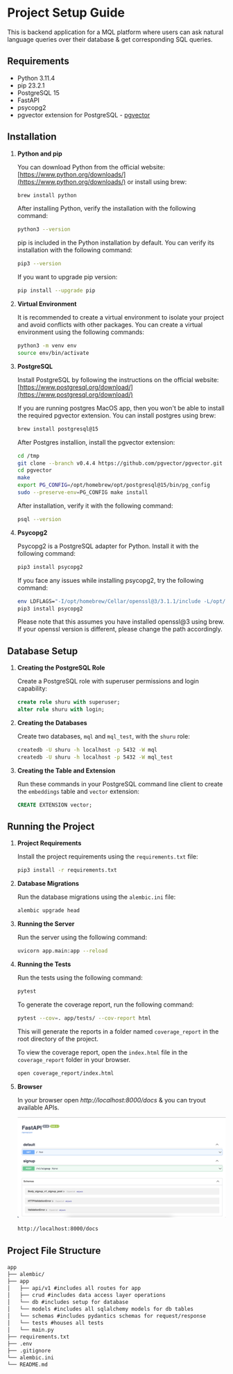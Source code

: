 # Project Setup Guide

This is backend application for a MQL platform where users can ask natural language queries over their database & get corresponding SQL queries.

## Requirements

- Python 3.11.4
- pip 23.2.1
- PostgreSQL 15
- FastAPI
- psycopg2
- pgvector extension for PostgreSQL - [pgvector](https://github.com/pgvector/pgvector)


## Installation

1. **Python and pip**

    You can download Python from the official website: [https://www.python.org/downloads/](https://www.python.org/downloads/)
    or install using brew:

    ```bash
    brew install python
    ```

    After installing Python, verify the installation with the following command:

    ```bash
    python3 --version
    ```

    pip is included in the Python installation by default. You can verify its installation with the following command:
    ```bash
    pip3 --version
    ```

    If you want to upgrade pip version:
    ```bash
    pip install --upgrade pip
    ```

2. **Virtual Environment**

    It is recommended to create a virtual environment to isolate your project and avoid conflicts with other packages. You can create a virtual environment using the following commands:
    ```bash
    python3 -m venv env
    source env/bin/activate
    ```

3. **PostgreSQL**

    Install PostgreSQL by following the instructions on the official website: [https://www.postgresql.org/download/](https://www.postgresql.org/download/)

    If you are running postgres MacOS app, then you won't be able to install the required pgvector extension. You can install postgres using brew:
    ```bash
    brew install postgresql@15
    ```

    After Postgres installion, install the pgvector extension:
    ```bash
    cd /tmp
    git clone --branch v0.4.4 https://github.com/pgvector/pgvector.git
    cd pgvector
    make
    export PG_CONFIG=/opt/homebrew/opt/postgresql@15/bin/pg_config
    sudo --preserve-env=PG_CONFIG make install
    ```

    After installation, verify it with the following command:
    ```bash
    psql --version
    ```

4. **Psycopg2**

    Psycopg2 is a PostgreSQL adapter for Python. Install it with the following command:

    ```bash
    pip3 install psycopg2
    ```

    If you face any issues while installing psycopg2, try the following command:

    ```bash
    env LDFLAGS="-I/opt/homebrew/Cellar/openssl@3/3.1.1/include -L/opt/homebrew/Cellar/openssl@3/3.1.1/lib"
    pip3 install psycopg2
    ```
    Please note that this assumes you have installed openssl@3 using brew. If your openssl version is different, please change the path accordingly.




## Database Setup

1. **Creating the PostgreSQL Role**

    Create a PostgreSQL role with superuser permissions and login capability:
    ```sql
    create role shuru with superuser;
    alter role shuru with login;
    ```

2. **Creating the Databases**

    Create two databases, `mql` and `mql_test`, with the `shuru` role:
    ```bash
    createdb -U shuru -h localhost -p 5432 -W mql
    createdb -U shuru -h localhost -p 5432 -W mql_test
    ```

3. **Creating the Table and Extension**

    Run these commands in your PostgreSQL command line client to create the `embeddings` table and `vector` extension:
    ```sql
    CREATE EXTENSION vector;
    ```




## Running the Project

1. **Project Requirements**

    Install the project requirements using the `requirements.txt` file:
    ```bash
    pip3 install -r requirements.txt
    ```

2. **Database Migrations**

    Run the database migrations using the
    `alembic.ini` file:
    ```bash
    alembic upgrade head
    ```

3. **Running the Server**

	  Run the server using the following
    command:
    ```bash
    uvicorn app.main:app --reload
    ```

4. **Running the Tests**

	  Run the tests using the following
    command:
    ```bash
    pytest
    ```

    To generate the coverage report, run the following command:
    ```bash
    pytest --cov=. app/tests/ --cov-report html
    ```

    This will generate the reports in a folder named `coverage_report` in the root directory of the project.

    To view the coverage report, open the `index.html` file in the `coverage_report` folder in your browser.
    ```bash
    open coverage_report/index.html
    ```

5. **Browser**

    In your browser open *http://localhost:8000/docs* & you can tryout available APIs.

    ![Preview](image.png)

    ```bash
    http://localhost:8000/docs
    ```



## Project File Structure
```
app
├── alembic/
├── app
│   ├── api/v1 #includes all routes for app
│   ├── crud #includes data access layer operations
│   └── db #includes setup for database
│   └── models #includes all sqlalchemy models for db tables
│   └── schemas #includes pydantics schemas for request/response
│   └── tests #houses all tests
│   └── main.py
├── requirements.txt
├── .env
├── .gitignore
└── alembic.ini
└── README.md
```

